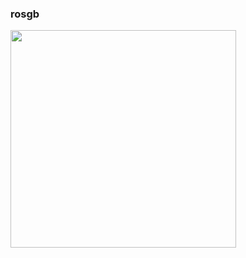 ### rosgb

<img src="https://user-images.githubusercontent.com/13503267/61757141-f1786b80-ad84-11e9-9193-8cc4e8c314e3.png" width="361" height="348" />
